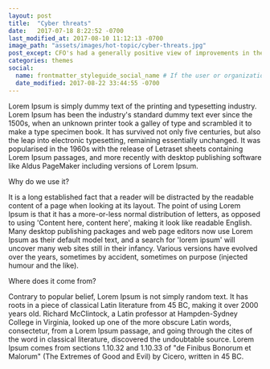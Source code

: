 ```yaml
---
layout: post
title:  "Cyber threats"
date:   2017-07-18 8:22:52 -0700
last_modified_at: 2017-08-10 11:12:13 -0700
image_path: "assets/images/hot-topic/cyber-threats.jpg"
post_except: CFO's had a generally positive view of improvements in the financial positions of their own company
categories: themes
social:
  name: frontmatter_styleguide_social_name # If the user or organization name differs from the site's name
  date_modified: 2017-08-22 33:44:55 -0700
---
```


Lorem Ipsum is simply dummy text of the printing and typesetting industry. Lorem Ipsum has been the
industry's standard dummy text ever since the 1500s, when an unknown printer took a galley of type
and scrambled it to make a type specimen book. It has survived not only five centuries, but also the
leap into electronic typesetting, remaining essentially unchanged. It was popularised in the 1960s with
the release of Letraset sheets containing Lorem Ipsum passages, and more recently with desktop publishing
software like Aldus PageMaker including versions of Lorem Ipsum.

Why do we use it?

It is a long established fact that a reader will be distracted by the readable content of a page when looking
at its layout. The point of using Lorem Ipsum is that it has a more-or-less normal distribution of letters, as
opposed to using 'Content here, content here', making it look like readable English. Many desktop publishing
packages and web page editors now use Lorem Ipsum as their default model text, and a search for 'lorem ipsum'
will uncover many web sites still in their infancy. Various versions have evolved over the years, sometimes by
accident, sometimes on purpose (injected humour and the like).


Where does it come from?

Contrary to popular belief, Lorem Ipsum is not simply random text. It has roots in a piece of classical Latin
literature from 45 BC, making it over 2000 years old. Richard McClintock, a Latin professor at Hampden-Sydney
College in Virginia, looked up one of the more obscure Latin words, consectetur, from a Lorem Ipsum passage,
and going through the cites of the word in classical literature, discovered the undoubtable source. Lorem Ipsum
comes from sections 1.10.32 and 1.10.33 of "de Finibus Bonorum et Malorum" (The Extremes of Good and Evil) by
Cicero, written in 45 BC.
